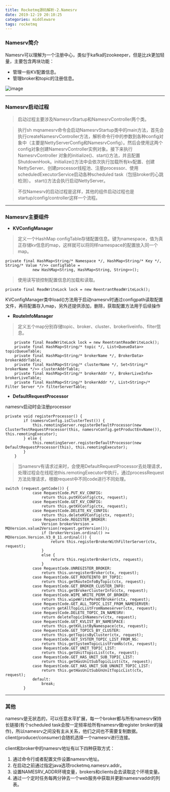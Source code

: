 ```yaml
---
title: Rocketmq源码解析-2.Namesrv
date: 2019-12-19 20:10:25
categories: middleware
tags: rocketmq
---
```


### Namesrv简介
Namesrv可以理解为一个注册中心，类似于kafka的zookeeper，但是比zk更加轻量，主要包含两块功能：
	
* 管理一些KV配置信息。
* 管理broker和topic的注册信息。  

<!--more-->

![image](/images/rocketmq-namesrv.png)

---------------------
### Namesrv启动过程
> 启动过程主要涉及NamesrvStartup和NamesrvController两个类。

> 执行sh mqnamesrv命令会启动NamesrvStartup类中的main方法，首先会执行createNamesrvController方法，解析命令行中的参数到各种config对象中（主要是NettyServerConfig和NamesrvConfig）。然后会使用这两个config对象创建NamesrvController实例对象。接下来执行NamesrvController 对象的initialize()、start()方法，并且配置ShutdownHook。initialize()方法中会依次执行加载所有kv配置、创建NettyServer、创建processor线程池、注册processor、使用scheduledExecutorService启动各种scheduled task（包括broker的心跳检测）。
start()方法会执行启动NettyServer。

> 不仅Namesrv的启动过程是这样，其他的组件启动过程也是startup/config/controller这样一个流程。

---------------------
### Namesrv主要组件
-  **KVConfigManager**

> 定义一个HashMap configTable存储配置信息。键为namespace，值为真正存储kv信息的map，这样就可以将同样namespace的配置放入同一个map。
    
```
private final HashMap<String/* Namespace */, HashMap<String/* Key */, String/* Value */>> configTable =
            new HashMap<String, HashMap<String, String>>();
```
> 使用读写锁控制配置信息的加载和读取。

```
private final ReadWriteLock lock = new ReentrantReadWriteLock();
```
KVConfigManager类中load()方法用于启动namesrv时通过configpath读取配置文件，再将配置存入map，另外还提供添加，删除，获取配置方法用于后续操作

- **RouteInfoManager**

> 定义五个map分别存储topic、broker、cluster、brokerliveinfo、filter信息。


```
    private final ReadWriteLock lock = new ReentrantReadWriteLock();
    private final HashMap<String/* topic */, List<QueueData>> topicQueueTable;
    private final HashMap<String/* brokerName */, BrokerData> brokerAddrTable;
    private final HashMap<String/* clusterName */, Set<String/* brokerName */>> clusterAddrTable;
    private final HashMap<String/* brokerAddr */, BrokerLiveInfo> brokerLiveTable;
    private final HashMap<String/* brokerAddr */, List<String>/* Filter Server */> filterServerTable;
```

- **DefaultRequestProcessor**

 namesrv启动时会注册processor

```
private void registerProcessor() {
        if (namesrvConfig.isClusterTest()) {
            this.remotingServer.registerDefaultProcessor(new ClusterTestRequestProcessor(this, namesrvConfig.getProductEnvName()), this.remotingExecutor);
        } else {
            this.remotingServer.registerDefaultProcessor(new DefaultRequestProcessor(this), this.remotingExecutor);
        }
    }
```
> 当namesrv有请求过来时，会使用DefaultRequestProcessor去处理请求，处理过程会在线程池this.remotingExecutor中执行，通过processRequest方法处理请求，根据request中不同code进行不同处理。

```
switch (request.getCode()) {
            case RequestCode.PUT_KV_CONFIG:
                return this.putKVConfig(ctx, request);
            case RequestCode.GET_KV_CONFIG:
                return this.getKVConfig(ctx, request);
            case RequestCode.DELETE_KV_CONFIG:
                return this.deleteKVConfig(ctx, request);
            case RequestCode.REGISTER_BROKER:
                Version brokerVersion = MQVersion.value2Version(request.getVersion());
                if (brokerVersion.ordinal() >= MQVersion.Version.V3_0_11.ordinal()) {
                    return this.registerBrokerWithFilterServer(ctx, request);
                }
                else {
                    return this.registerBroker(ctx, request);
                }
            case RequestCode.UNREGISTER_BROKER:
                return this.unregisterBroker(ctx, request);
            case RequestCode.GET_ROUTEINTO_BY_TOPIC:
                return this.getRouteInfoByTopic(ctx, request);
            case RequestCode.GET_BROKER_CLUSTER_INFO:
                return this.getBrokerClusterInfo(ctx, request);
            case RequestCode.WIPE_WRITE_PERM_OF_BROKER:
                return this.wipeWritePermOfBroker(ctx, request);
            case RequestCode.GET_ALL_TOPIC_LIST_FROM_NAMESERVER:
                return getAllTopicListFromNameserver(ctx, request);
            case RequestCode.DELETE_TOPIC_IN_NAMESRV:
                return deleteTopicInNamesrv(ctx, request);
            case RequestCode.GET_KVLIST_BY_NAMESPACE:
                return this.getKVListByNamespace(ctx, request);
            case RequestCode.GET_TOPICS_BY_CLUSTER:
                return this.getTopicsByCluster(ctx, request);
            case RequestCode.GET_SYSTEM_TOPIC_LIST_FROM_NS:
                return this.getSystemTopicListFromNs(ctx, request);
            case RequestCode.GET_UNIT_TOPIC_LIST:
                return this.getUnitTopicList(ctx, request);
            case RequestCode.GET_HAS_UNIT_SUB_TOPIC_LIST:
                return this.getHasUnitSubTopicList(ctx, request);
            case RequestCode.GET_HAS_UNIT_SUB_UNUNIT_TOPIC_LIST:
                return this.getHasUnitSubUnUnitTopicList(ctx, request);
            default:
                break;
        }
```

---------------------
### 其他

   namesrv是无状态的，可以任意水平扩展，每一个broker都与所有namesrv保持长链接(有个scheduled task会按一定频率给所有namesrv做register broker的操作)，所以namesrv之间没有主从关系，他们之间也不需要复制数据。client(producer/consumer)会随机选择一个namesrv进行连接。  

  client和broker中的namesrv地址有以下四种获取方式： 
 
 1. 通过命令行或者配置文件设置namesrv地址。  
 2. 在启动之前通过指定java选项rocketmq.namesrv.addr。  
 3. 设置NAMESRV_ADDR环境变量，brokers和clients会去读取这个环境变量。
 4. 通过一个定时任务每两分钟去一个web服务中获取并更新namesrvaddr的列表。